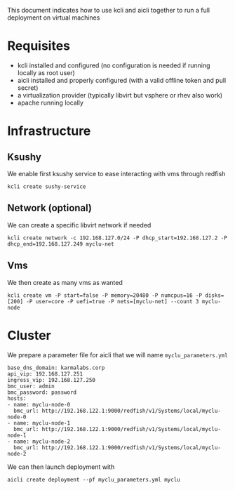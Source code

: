 This document indicates how to use kcli and aicli together to run a full deployment on virtual machines

# Requisites

- kcli installed and configured (no configuration is needed if running locally as root user)
- aicli installed and properly configured (with a valid offline token and pull secret)
- a virtualization provider (typically libvirt but vsphere or rhev also work)
- apache running locally

# Infrastructure

## Ksushy

We enable first ksushy service to ease interacting with vms through redfish

```
kcli create sushy-service
```

## Network (optional)

We can create a specific libvirt network if needed

```
kcli create network -c 192.168.127.0/24 -P dhcp_start=192.168.127.2 -P dhcp_end=192.168.127.249 myclu-net
```

## Vms

We then create as many vms as wanted 

```
kcli create vm -P start=false -P memory=20480 -P numcpus=16 -P disks=[200] -P user=core -P uefi=true -P nets=[myclu-net] --count 3 myclu-node
```

# Cluster 

We prepare a parameter file for aicli that we will name `myclu_parameters.yml`

```
base_dns_domain: karmalabs.corp
api_vip: 192.168.127.251
ingress_vip: 192.168.127.250
bmc_user: admin
bmc_password: password
hosts:
- name: myclu-node-0
  bmc_url: http://192.168.122.1:9000/redfish/v1/Systems/local/myclu-node-0
- name: myclu-node-1
  bmc_url: http://192.168.122.1:9000/redfish/v1/Systems/local/myclu-node-1
- name: myclu-node-2
  bmc_url: http://192.168.122.1:9000/redfish/v1/Systems/local/myclu-node-2
```

We can then launch deployment with

```
aicli create deployment --pf myclu_parameters.yml myclu
```
